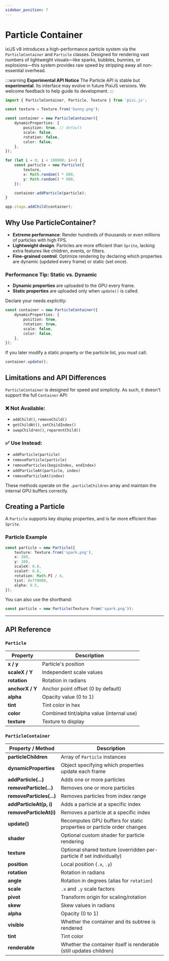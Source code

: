 ```yaml
---
sidebar_position: 7
---
```


# Particle Container

ixiJS v8 introduces a high-performance particle system via the `ParticleContainer` and `Particle` classes. Designed for rendering vast numbers of lightweight visuals—like sparks, bubbles, bunnies, or explosions—this system provides raw speed by stripping away all non-essential overhead.

:::warning **Experimental API Notice**
The Particle API is stable but **experimental**. Its interface may evolve in future PixiJS versions. We welcome feedback to help guide its development.
:::

```ts
import { ParticleContainer, Particle, Texture } from 'pixi.js';

const texture = Texture.from('bunny.png');

const container = new ParticleContainer({
    dynamicProperties: {
        position: true, // default
        scale: false,
        rotation: false,
        color: false,
    },
});

for (let i = 0; i < 100000; i++) {
    const particle = new Particle({
        texture,
        x: Math.random() * 800,
        y: Math.random() * 600,
    });

    container.addParticle(particle);
}

app.stage.addChild(container);
```

## **Why Use ParticleContainer?**

- **Extreme performance**: Render hundreds of thousands or even millions of particles with high FPS.
- **Lightweight design**: Particles are more efficient than `Sprite`, lacking extra features like children, events, or filters.
- **Fine-grained control**: Optimize rendering by declaring which properties are dynamic (updated every frame) or static (set once).

### **Performance Tip: Static vs. Dynamic**

- **Dynamic properties** are uploaded to the GPU every frame.
- **Static properties** are uploaded only when `update()` is called.

Declare your needs explicitly:

```ts
const container = new ParticleContainer({
    dynamicProperties: {
        position: true,
        rotation: true,
        scale: false,
        color: false,
    },
});
```

If you later modify a static property or the particle list, you must call:

```ts
container.update();
```

## **Limitations and API Differences**

`ParticleContainer` is designed for speed and simplicity. As such, it doesn't support the full `Container` API:

### ❌ Not Available:

- `addChild()`, `removeChild()`
- `getChildAt()`, `setChildIndex()`
- `swapChildren()`, `reparentChild()`

### ✅ Use Instead:

- `addParticle(particle)`
- `removeParticle(particle)`
- `removeParticles(beginIndex, endIndex)`
- `addParticleAt(particle, index)`
- `removeParticleAt(index)`

These methods operate on the `.particleChildren` array and maintain the internal GPU buffers correctly.

## **Creating a Particle**

A `Particle` supports key display properties, and is far more efficient than `Sprite`.

### **Particle Example**

```ts
const particle = new Particle({
    texture: Texture.from('spark.png'),
    x: 200,
    y: 100,
    scaleX: 0.8,
    scaleY: 0.8,
    rotation: Math.PI / 4,
    tint: 0xff0000,
    alpha: 0.5,
});
```

You can also use the shorthand:

```ts
const particle = new Particle(Texture.from('spark.png'));
```

---

## **API Reference**

### `Particle`

| Property        | Description                              |
| --------------- | ---------------------------------------- |
| **x / y**       | Particle's position                      |
| **scaleX / Y**  | Independent scale values                 |
| **rotation**    | Rotation in radians                      |
| **anchorX / Y** | Anchor point offset (0 by default)       |
| **alpha**       | Opacity value (0 to 1)                   |
| **tint**        | Tint color in hex                        |
| **color**       | Combined tint/alpha value (internal use) |
| **texture**     | Texture to display                       |

### `ParticleContainer`

| Property / Method        | Description                                                            |
| ------------------------ | ---------------------------------------------------------------------- |
| **particleChildren**     | Array of `Particle` instances                                          |
| **dynamicProperties**    | Object specifying which properties update each frame                   |
| **addParticle(...)**     | Adds one or more particles                                             |
| **removeParticle(...)**  | Removes one or more particles                                          |
| **removeParticles(...)** | Removes particles from index range                                     |
| **addParticleAt(p, i)**  | Adds a particle at a specific index                                    |
| **removeParticleAt(i)**  | Removes a particle at a specific index                                 |
| **update()**             | Recomputes GPU buffers for static properties or particle order changes |
| **shader**               | Optional custom shader for particle rendering                          |
| **texture**              | Optional shared texture (overridden per-particle if set individually)  |
| **position**             | Local position (`.x`, `.y`)                                            |
| **rotation**             | Rotation in radians                                                    |
| **angle**                | Rotation in degrees (alias for `rotation`)                             |
| **scale**                | `.x` and `.y` scale factors                                            |
| **pivot**                | Transform origin for scaling/rotation                                  |
| **skew**                 | Skew values in radians                                                 |
| **alpha**                | Opacity (0 to 1)                                                       |
| **visible**              | Whether the container and its subtree is rendered                      |
| **tint**                 | Tint color                                                             |
| **renderable**           | Whether the container itself is renderable (still updates children)    |
